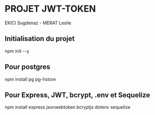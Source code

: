 # PROJET JWT-TOKEN

EKICI Sugdenaz - MERAT Leslie

## Initialisation du projet 
npm init --y

## Pour postgres
npm install pg pg-hstore

## Pour Express, JWT, bcrypt, .env et Sequelize
npm install express jsonwebtoken bcryptjs dotenv sequelize 
